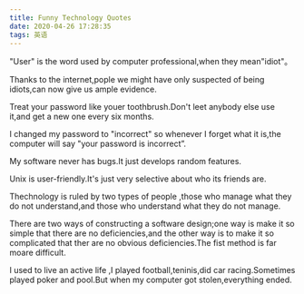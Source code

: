 ```yaml
---
title: Funny Technology Quotes
date: 2020-04-26 17:28:35
tags: 英语
---
```


"User" is the word used by computer professional,when they mean"idiot"。

Thanks to the internet,pople we might have only suspected of being idiots,can now give us ample evidence.

Treat your password like youer toothbrush.Don't leet anybody else use it,and get a new one every six months.

I changed my password to "incorrect" so whenever I forget what it is,the computer will say "your password is incorrect”.

My software never has bugs.It just develops random features.

Unix is user-friendly.It's just very selective about who its friends are.

Thechnology is ruled by two types of people ,those who manage what they do not understand,and those who understand what they do not manage.

There are two ways of constructing a software design;one way is make it so simple that there are no deficiencies,and the other way is to make it so complicated that ther are no obvious deficiencies.The fist method is far moare difficult.

I used to live an active life ,I played football,teninis,did car racing.Sometimes played poker and pool.But when my computer got stolen,everything ended.

